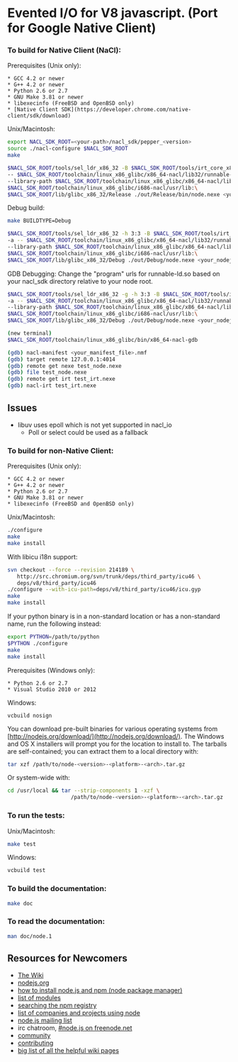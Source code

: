 Evented I/O for V8 javascript.
(Port for Google Native Client)
===

### To build for Native Client (NaCl):

Prerequisites (Unix only):

    * GCC 4.2 or newer
    * G++ 4.2 or newer
    * Python 2.6 or 2.7
    * GNU Make 3.81 or newer
    * libexecinfo (FreeBSD and OpenBSD only)
    * [Native Client SDK](https://developer.chrome.com/native-client/sdk/download)

Unix/Macintosh:

```sh
export NACL_SDK_ROOT=<your-path>/nacl_sdk/pepper_<version>
source ./nacl-configure $NACL_SDK_ROOT
make

$NACL_SDK_ROOT/tools/sel_ldr_x86_32 -B $NACL_SDK_ROOT/tools/irt_core_x86_32.nexe -a \
-- $NACL_SDK_ROOT/toolchain/linux_x86_glibc/x86_64-nacl/lib32/runnable-ld.so \
--library-path $NACL_SDK_ROOT/toolchain/linux_x86_glibc/x86_64-nacl/lib32:\
$NACL_SDK_ROOT/toolchain/linux_x86_glibc/i686-nacl/usr/lib:\
$NACL_SDK_ROOT/lib/glibc_x86_32/Release ./out/Release/bin/node.nexe <your_nodejs_file>.js
```

Debug build:

```sh
make BUILDTYPE=Debug 

$NACL_SDK_ROOT/tools/sel_ldr_x86_32 -h 3:3 -B $NACL_SDK_ROOT/tools/irt_core_x86_32.nexe \
-a -- $NACL_SDK_ROOT/toolchain/linux_x86_glibc/x86_64-nacl/lib32/runnable-ld.so \
--library-path $NACL_SDK_ROOT/toolchain/linux_x86_glibc/x86_64-nacl/lib32:\
$NACL_SDK_ROOT/toolchain/linux_x86_glibc/i686-nacl/usr/lib:\
$NACL_SDK_ROOT/lib/glibc_x86_32/Debug ./out/Debug/node.nexe <your_nodejs_file>.js
```

GDB Debugging:
Change the "program" urls for runnable-ld.so based on your nacl_sdk directory 
relative to your node root.
```sh
$NACL_SDK_ROOT/tools/sel_ldr_x86_32 -g -h 3:3 -B $NACL_SDK_ROOT/tools/irt_core_x86_32.nexe \
-a -- $NACL_SDK_ROOT/toolchain/linux_x86_glibc/x86_64-nacl/lib32/runnable-ld.so \
--library-path $NACL_SDK_ROOT/toolchain/linux_x86_glibc/x86_64-nacl/lib32:\
$NACL_SDK_ROOT/toolchain/linux_x86_glibc/i686-nacl/usr/lib:\
$NACL_SDK_ROOT/lib/glibc_x86_32/Debug ./out/Debug/node.nexe <your_nodejs_file>.js

(new terminal)
$NACL_SDK_ROOT/toolchain/linux_x86_glibc/bin/x86_64-nacl-gdb

(gdb) nacl-manifest <your_manifest_file>.nmf
(gdb) target remote 127.0.0.1:4014
(gdb) remote get nexe test_node.nexe
(gdb) file test_node.nexe
(gdb) remote get irt test_irt.nexe 
(gdb) nacl-irt test_irt.nexe
```

## Issues
- libuv uses epoll which is not yet supported in nacl_io
  - Poll or select could be used as a fallback
  

### To build for non-Native Client:

Prerequisites (Unix only):

    * GCC 4.2 or newer
    * G++ 4.2 or newer
    * Python 2.6 or 2.7
    * GNU Make 3.81 or newer
    * libexecinfo (FreeBSD and OpenBSD only)

Unix/Macintosh:

```sh
./configure
make
make install
```

With libicu i18n support:

```sh
svn checkout --force --revision 214189 \
   http://src.chromium.org/svn/trunk/deps/third_party/icu46 \
   deps/v8/third_party/icu46
./configure --with-icu-path=deps/v8/third_party/icu46/icu.gyp
make
make install
```

If your python binary is in a non-standard location or has a
non-standard name, run the following instead:

```sh
export PYTHON=/path/to/python
$PYTHON ./configure
make
make install
```

Prerequisites (Windows only):

    * Python 2.6 or 2.7
    * Visual Studio 2010 or 2012

Windows:

    vcbuild nosign

You can download pre-built binaries for various operating systems from
[http://nodejs.org/download/](http://nodejs.org/download/).  The Windows
and OS X installers will prompt you for the location to install to.
The tarballs are self-contained; you can extract them to a local directory
with:

```sh
tar xzf /path/to/node-<version>-<platform>-<arch>.tar.gz
```

Or system-wide with:

```sh
cd /usr/local && tar --strip-components 1 -xzf \
                    /path/to/node-<version>-<platform>-<arch>.tar.gz
```

### To run the tests:

Unix/Macintosh:

```sh
make test
```

Windows:

```sh
vcbuild test
```

### To build the documentation:

```sh
make doc
```

### To read the documentation:

```sh
man doc/node.1
```

Resources for Newcomers
---
  - [The Wiki](https://github.com/joyent/node/wiki)
  - [nodejs.org](http://nodejs.org/)
  - [how to install node.js and npm (node package manager)](http://www.joyent.com/blog/installing-node-and-npm/)
  - [list of modules](https://github.com/joyent/node/wiki/modules)
  - [searching the npm registry](http://npmjs.org/)
  - [list of companies and projects using node](https://github.com/joyent/node/wiki/Projects,-Applications,-and-Companies-Using-Node)
  - [node.js mailing list](http://groups.google.com/group/nodejs)
  - irc chatroom, [#node.js on freenode.net](http://webchat.freenode.net?channels=node.js&uio=d4)
  - [community](https://github.com/joyent/node/wiki/Community)
  - [contributing](https://github.com/joyent/node/wiki/Contributing)
  - [big list of all the helpful wiki pages](https://github.com/joyent/node/wiki/_pages)
